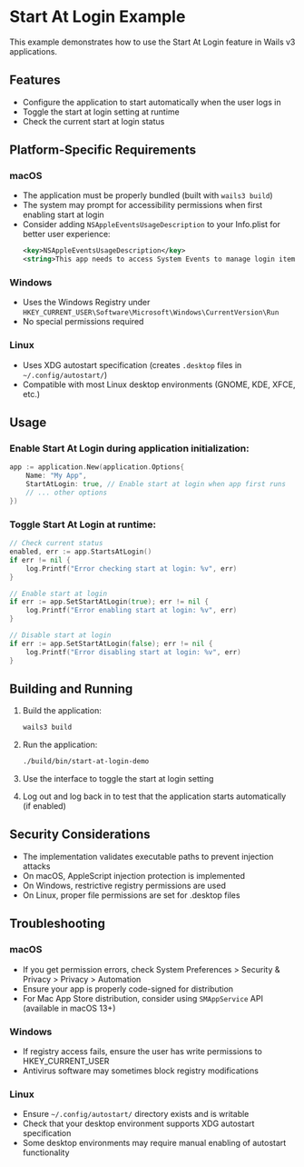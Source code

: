 # Start At Login Example

This example demonstrates how to use the Start At Login feature in Wails v3 applications.

## Features

- Configure the application to start automatically when the user logs in
- Toggle the start at login setting at runtime
- Check the current start at login status

## Platform-Specific Requirements

### macOS
- The application must be properly bundled (built with `wails3 build`)
- The system may prompt for accessibility permissions when first enabling start at login
- Consider adding `NSAppleEventsUsageDescription` to your Info.plist for better user experience:
  ```xml
  <key>NSAppleEventsUsageDescription</key>
  <string>This app needs to access System Events to manage login items.</string>
  ```

### Windows
- Uses the Windows Registry under `HKEY_CURRENT_USER\Software\Microsoft\Windows\CurrentVersion\Run`
- No special permissions required

### Linux  
- Uses XDG autostart specification (creates `.desktop` files in `~/.config/autostart/`)
- Compatible with most Linux desktop environments (GNOME, KDE, XFCE, etc.)

## Usage

### Enable Start At Login during application initialization:

```go
app := application.New(application.Options{
    Name: "My App",
    StartAtLogin: true, // Enable start at login when app first runs
    // ... other options
})
```

### Toggle Start At Login at runtime:

```go
// Check current status
enabled, err := app.StartsAtLogin()
if err != nil {
    log.Printf("Error checking start at login: %v", err)
}

// Enable start at login
if err := app.SetStartAtLogin(true); err != nil {
    log.Printf("Error enabling start at login: %v", err)
}

// Disable start at login  
if err := app.SetStartAtLogin(false); err != nil {
    log.Printf("Error disabling start at login: %v", err)
}
```

## Building and Running

1. Build the application:
   ```bash
   wails3 build
   ```

2. Run the application:
   ```bash
   ./build/bin/start-at-login-demo
   ```

3. Use the interface to toggle the start at login setting

4. Log out and log back in to test that the application starts automatically (if enabled)

## Security Considerations

- The implementation validates executable paths to prevent injection attacks
- On macOS, AppleScript injection protection is implemented
- On Windows, restrictive registry permissions are used
- On Linux, proper file permissions are set for .desktop files

## Troubleshooting

### macOS
- If you get permission errors, check System Preferences > Security & Privacy > Privacy > Automation
- Ensure your app is properly code-signed for distribution
- For Mac App Store distribution, consider using `SMAppService` API (available in macOS 13+)

### Windows
- If registry access fails, ensure the user has write permissions to HKEY_CURRENT_USER
- Antivirus software may sometimes block registry modifications

### Linux
- Ensure `~/.config/autostart/` directory exists and is writable
- Check that your desktop environment supports XDG autostart specification
- Some desktop environments may require manual enabling of autostart functionality